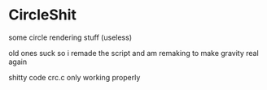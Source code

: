 # CircleShit
some circle rendering stuff (useless)

old ones suck so i remade the script and am remaking to make gravity real again

shitty code crc.c only working properly
